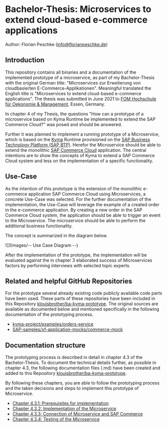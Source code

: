 # Bachelor-Thesis: Microservices to extend cloud-based e-commerce applications

Author: Florian Peschke (info@florianpeschke.de)

## Introduction

This repository contains all binaries and a documentation of the implemented prototype of a microservice, as part of my Bachelor-Thesis with the original German title: "Microservices zur Erweiterung von cloudbasierten E-Commerce-Applikationen". Meaningful translated the English title is "Microservices to extend cloud-based e-commerce applications". The thesis was submitted in June 2021 to [FOM Hochschule für Oekonomie & Management](https://www.fom.de), Essen, Germany. 

In chapter 4 of my Thesis, the questions "How can a prototype of a microservice based on Kyma Runtime be implemented to extend the SAP Commerce Cloud?" was posed and should be answered.

Further it was planned to implement a running prototype of a Microservice, which is based on the [Kyma](https://kyma-project.io) Runtime provisioned on the [SAP Business Technology Platform (SAP BTP)](https://www.sap.com/germany/products/business-technology-platform.html). Herefor the Microservice should be able to extend the monolithic [SAP Commerce Cloud](https://www.sap.com/germany/products/crm/e-commerce-platforms.html) application. The central intentions are to show the concepts of Kyma to extend a SAP Commerce Cloud system and less on the implementation of a specific functionality.


## Use-Case

As the intention of this prototype is the extension of the monolithic e-commerce application SAP Commerce Cloud using Microservices, a concrete Use-Case was selected. For the further documentation of the implementation, the Use-Case will leverage the example of a created order in the e-commerce application. By creating a new order in the SAP Commerce Cloud system, the application should be able to trigger an event to the Microservice. The microservice should be able to perform the additional business functionality. 

The concept is summarized in the diagram below.

![](images/-- Use Case Diagram --)

After the implementation of the prototype, the implementation will be evaluated against the in chapter 3 elaborated success of Microservices factors by performing interviews with selected topic experts. 


## Related and helpful GitHub Repositories

For the prototype several already existing code publicly available code parts have been used. These parts of these repositories have been included in this Repository [klouisbrother/ba-kyma-prototype](https://github.com/klouisbrother/ba-kyma-prototype). The original sources are available as documented below and mentioned specifically in the following documentation of the prototyping process.

* [kyma-project/examples/orders-service](https://github.com/kyma-project/examples/tree/main/orders-service)
* [SAP-samples/xf-application-mocks/commerce-mock](https://github.com/SAP-samples/xf-application-mocks/tree/master/commerce-mock)


## Documentation structure

The prototyping process is described in detail in chapter 4.3 of the Bachelor-Thesis. To document the technical details further, as possible in chapter 4.3, the following documentation files (.md) have been created and added to this Repository [klouisbrother/ba-kyma-prototype](https://github.com/klouisbrother/ba-kyma-prototype). 

By following these chapters, you are able to follow the prototyping process and the taken decisions and steps to implement this prototype of Microservice.

* [Chapter 4.3.1: Prerequisites for implementation](https://github.com/klouisbrother/ba-kyma-prototype/blob/main/4.3.1_prerequisites) 
* [Chapter 4.3.2: Implementation of the Microservice](https://github.com/klouisbrother/ba-kyma-prototype/tree/main/4.3.2_implementation) 
* [Chapter 4.3.3: Connection of Microservice and SAP Commerce](https://github.com/klouisbrother/ba-kyma-prototype/tree/main/4.3.3_connection) 
* [Chapter 4.3.4: Testing of the Microservice](https://github.com/klouisbrother/ba-kyma-prototype/tree/main/4.3.4_testing) 
